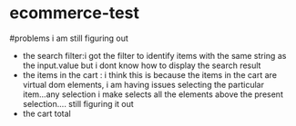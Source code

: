 # ecommerce-test
#problems i am still figuring out
- the search filter:i got the filter to identify items with the same string as the input.value but i dont know how to display the search result
- the items in the cart : i think this is because the items in the cart are virtual dom elements, i am having issues selecting the particular item...any selection i make selects all the elements above the present selection.... still figuring it out
- the cart total

